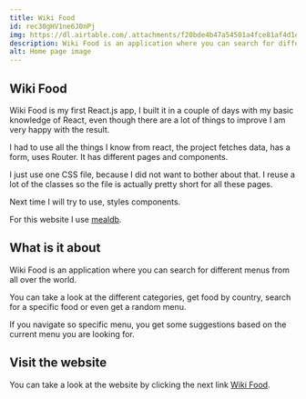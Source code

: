 ```yaml
---
title: Wiki Food
id: rec30gHV1ne6J0nPj
img: https://dl.airtable.com/.attachments/f20bde4b47a54501a4fce81af4d1e6d2/0c95d000/wiki_food.png
description: Wiki Food is an application where you can search for different menus from all over the world.
alt: Home page image
---
```


## Wiki Food

Wiki Food is my first React.js app, I built it in a couple of days with my basic knowledge of React, even though there are a lot of things to improve I am very happy with the result.

I had to use all the things I know from react, the project fetches data, has a form, uses Router. It has different pages and components.

I just use one CSS file, because I did not want to bother about that. I reuse a lot of the classes so the file is actually pretty short for all these pages.

Next time I will try to use, styles components.

For this website I use [mealdb](https://www.themealdb.com/api.php).

## What is it about

Wiki Food is an application where you can search for different menus from all over the world.

You can take a look at the different categories, get food by country, search for a specific food or even get a random menu.

If you navigate so specific menu, you get some suggestions based on the current menu you are looking for.

## Visit the website

You can take a look at the website by clicking the next link
[Wiki Food](https://wiki-food.netlify.app/).
